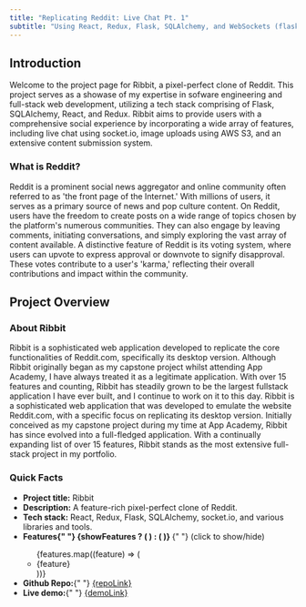 ```yaml
---
title: "Replicating Reddit: Live Chat Pt. 1"
subtitle: "Using React, Redux, Flask, SQLAlchemy, and WebSockets (flask-socketio) to create Reddit's live messaging feature."
---
```


## Introduction

Welcome to the project page for Ribbit, a pixel-perfect clone of Reddit. This project serves as a showase of my expertise in sofware engineering and full-stack web development, utilizing a tech stack comprising of Flask, SQLAlchemy, React, and Redux. Ribbit aims to provide users with a comprehensive social experience by incorporating a wide array of features, including live chat using socket.io, image uploads using AWS S3, and an extensive content submission system.

### What is Reddit?

Reddit is a prominent social news aggregator and online community often referred to as 'the front page of the Internet.' With millions of users, it serves as a primary source of news and pop culture content. On Reddit, users have the freedom to create posts on a wide range of topics chosen by the platform's numerous communities. They can also engage by leaving comments, initiating conversations, and simply exploring the vast array of content available. A distinctive feature of Reddit is its voting system, where users can upvote to express approval or downvote to signify disapproval. These votes contribute to a user's 'karma,' reflecting their overall contributions and impact within the community.

## Project Overview

### About Ribbit

Ribbit is a sophisticated web application developed to replicate the core functionalities of Reddit.com, specifically its desktop version. Although Ribbit originally began as my capstone project whilst attending App Academy, I have always treated it as a legitimate application. With over 15 features and counting, Ribbit has steadily grown to be the largest fullstack application I have ever built, and I continue to work on it to this day. Ribbit is a sophisticated web application that was developed to emulate the website Reddit.com, with a specific focus on replicating its desktop version. Initially conceived as my capstone project during my time at App Academy, Ribbit has since evolved into a full-fledged application. With a continually expanding list of over 15 features, Ribbit stands as the most extensive full-stack project in my portfolio.

 <div className="quickfacts-div w-full max-w-[700px] rounded-[8px] mt-12 font-rubik text-base font-medium text-slate-900 dark:text-gray-50 overflow-hidden dark:bg-slate-700 mx-auto">
      <div className="bg-indigo-200 px-[30px] py-[11px] dark:bg-slate-800">
        <h3 className="text-2xl font-bold font-rubik leading-0 mt-1">
          Quick Facts
        </h3>
      </div>
      </div>
      <div className="px-[30px] py-[10px]">
        <ul className="quickfacts break-normal mb-0">
          <li>
            <strong>Project title:</strong> Ribbit
          </li>
          <li>
            <strong>Description:</strong> A feature-rich pixel-perfect clone of
            Reddit.
          </li>
          <li>
            <strong>Tech stack:</strong> React, Redux, Flask, SQLAlchemy,
            socket.io, and various libraries and tools.
          </li>
          <li onClick={handleFeatures} className="cursor-pointer w-fit">
            <div className="flex items-center">
              <strong className="flex items-center">
                Features{" "}
                {showFeatures ? (
                  <HiChevronUp className="text-2xl" />
                ) : (
                  <HiChevronDown className="text-2xl" />
                )}
              </strong>{" "}
              <span className="text-sm">(click to show/hide)</span>
            </div>
            <div className="quickfacts-list flex flex-wrap">
              <ul className="flex flex-wrap flex-col h-[100%] sm:max-h-[350px] inner-ul">
                {features.map((feature) => (
                  <li>{feature}</li>
                ))}
              </ul>
            </div>
          </li>
          <li>
            <strong>Github Repo:</strong>{" "}
            <a
              href="https://www.github.com/Risclover/ribbit"
              target="_blank"
              className="text-indigo-600 dark:text-indigo-300 hover:underline inline"
            >
              {repoLink}
            </a>
          </li>
          <li>
            <strong>Live demo:</strong>{" "}
            <a
              href="https://ribbit-app.herokuapp.com"
              target="_blank"
              className="text-indigo-600 dark:text-indigo-300 hover:underline inline"
            >
              {demoLink}
            </a>
          </li>
        </ul>
      </div>
    </div>
